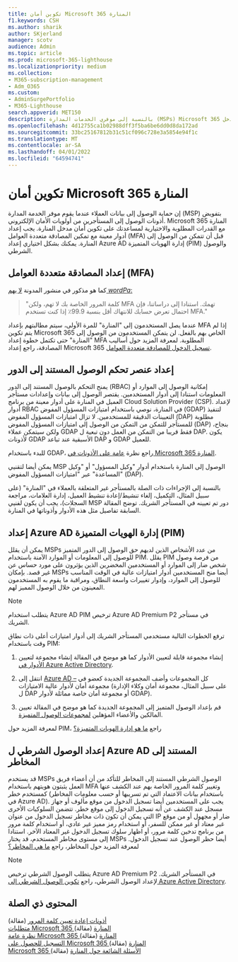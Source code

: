 ```yaml
---
title: تكوين أمان Microsoft 365 المنارة
f1.keywords: CSH
ms.author: sharik
author: SKjerland
manager: scotv
audience: Admin
ms.topic: article
ms.prod: microsoft-365-lighthouse
ms.localizationpriority: medium
ms.collection:
- M365-subscription-management
- Adm_O365
ms.custom:
- AdminSurgePortfolio
- M365-Lighthouse
search.appverid: MET150
description: بالنسبة إلى موفري الخدمات المدارة (MSPs) Microsoft 365 المنارة، تعرف على كيفية تكوين أمان المدخل.
ms.openlocfilehash: 4d12755ca1b02988dff3f5ba6be6dd0d8da172ad
ms.sourcegitcommit: 33bc25167812b31c51cf096c728e3a5854e94f1c
ms.translationtype: MT
ms.contentlocale: ar-SA
ms.lasthandoff: 04/01/2022
ms.locfileid: "64594741"
---
```

# <a name="configure-microsoft-365-lighthouse-portal-security"></a>تكوين أمان Microsoft 365 المنارة

إن حماية الوصول إلى بيانات العملاء عندما يقوم موفر الخدمة المدارة (MSP) بتفويض أذونات الوصول إلى المستأجرين من أولويات الأمان الإلكتروني. Microsoft 365 المنارة مع القدرات المطلوبة والاختيارية لمساعدتك على تكوين أمان مدخل المنارة. يجب إعداد أدوار معينة مع تمكين المصادقة متعددة العوامل (MFA) قبل أن تتمكن من الوصول إلى المنارة. يمكنك بشكل اختياري إعداد Azure AD إدارة الهويات المتميزة (PIM) والوصول الشرطي.

## <a name="set-up-multifactor-authentication-mfa"></a>إعداد المصادقة متعددة العوامل (MFA)

كما هو مذكور في منشور المدونة [لا يهم $word Pa$:](https://techcommunity.microsoft.com/t5/azure-active-directory-identity/your-pa-word-doesn-t-matter/ba-p/731984)

> "كلمة المرور الخاصة بك لا تهم، ولكن MFA تهمك. استنادا إلى دراساتنا، فإن احتمال تعرض حسابك للانتهاك أقل بنسبة 99.9٪ إذا كنت تستخدم MFA."

عندما يصل المستخدمون إلى "المنارة" للمرة الأولى، سيتم مطالبتهم بإعداد MFA إذا لم يتم تكوين Microsoft 365 الخاص بهم بالفعل. لن يتمكن المستخدمون من الوصول إلى "المنارة" حتى تكتمل خطوة إعداد MFA المطلوبة. لمعرفة المزيد حول أساليب المصادقة، راجع إعداد Microsoft 365 [تسجيل الدخول للمصادقة متعددة العوامل](https://support.microsoft.com/office/ace1d096-61e5-449b-a875-58eb3d74de14).

## <a name="set-up-role-based-access-control"></a>إعداد عنصر تحكم الوصول المستند إلى الدور

يمنح التحكم بالوصول المستند إلى الدور (RBAC) إمكانية الوصول إلى الموارد أو المعلومات استنادا إلى أدوار المستخدمين. يقتصر الوصول إلى بيانات وإعدادات مستأجر العميل في المنارة على أدوار معينة من برنامج Cloud Solution Provider (CSP). لإعداد أدوار RBAC في المنارة، نوصي باستخدام امتيازات المسؤول المفوض (GDAP) لتنفيذ التعيينات الدقيقة للمستخدمين. لا تزال امتيازات المسؤول المفوض (DAP) مطلوبة للمستأجر للتمكن من التمكن من الوصول إلى امتيازات المسؤول المفوض (DAP) بنجاح، ولكن سيتمكن عملاء GDAP فقط قريبا من التمكن من العمل دون تبعية ل DAP. يكون لأذونات GDAP الأسبقية عند تباعد DAP و GDAP للعميل. 

للبدء باستخدام GDAP، راجع نظرة [عامة على الأذونات في Microsoft 365 المنارة](m365-lighthouse-overview-of-permissions.md).

يمكن أيضا لتقنيي MSP الوصول إلى المنارة باستخدام أدوار "وكيل المسؤول" أو "وكيل المساعدة" عبر "امتيازات المسؤول المفوض" (DAP).

بالنسبة إلى الإجراءات ذات الصلة بالمستأجر غير المتعلقة بالعملاء في "المنارة" (على سبيل المثال، التكميل، إلغاء تنشيط/إعادة تنشيط العميل، إدارة العلامات، مراجعة السجلات)، يجب أن يكون لفنيي MSP دور تم تعيينه في المستأجر الشريك. توضح المقالة السابقة تفاصيل مثل هذه الأدوار وأذوناتها في المنارة.

## <a name="set-up-azure-ad-privileged-identity-management-pim"></a>إعداد Azure AD إدارة الهويات المتميزة (PIM)

يمكن أن يقلل MSPs من عدد الأشخاص الذين لديهم حق الوصول إلى الدور المتميز للوصول إلى المعلومات أو الموارد الآمنة باستخدام PIM. يقلل PIM من فرصة وصول شخص ضار إلى الموارد أو المستخدمين المخضرين الذين يؤثرون على مورد حساس عن غير قصد. بإمكان MSPs أيضا منح المستخدمين أدوار امتيازات عالية في الوقت المناسب للوصول إلى الموارد، وإدوار تغييرات واسعة النطاق، ومراقبة ما يقوم به المستخدمون المعينون من خلال الوصول المميز لهم. 

> [!NOTE]
> يتطلب استخدام Azure AD PIM ترخيص Azure AD Premium P2 في مستأجر الشريك.

ترفع الخطوات التالية مستخدمي المستأجر الشريك إلى أدوار امتيازات أعلى ذات نطاق وقت باستخدام PIM:

1. إنشاء مجموعة قابلة لتعيين الأدوار كما هو موضح في المقالة إنشاء مجموعة لتعيين [الأدوار في Azure Active Directory](/azure/active-directory/roles/groups-create-eligible).

2. انتقل إلى [Azure AD –](https://portal.azure.com/#blade/Microsoft_AAD_IAM/GroupsManagementMenuBlade/AllGroups) كل المجموعات وأضف المجموعة الجديدة كعضو في مجموعة أمان لأدوار عالية الامتيازات (على سبيل المثال، مجموعة أمان وكلاء الإدارة ل DAP أو مجموعة أمان خاصة مماثلة لأدوار GDAP).

3. قم بإعداد الوصول المتميز إلى المجموعة الجديدة كما هو موضح في المقالة تعيين المالكين والأعضاء المؤهلين [لمجموعات الوصول المتميزة](/azure/active-directory/privileged-identity-management/groups-assign-member-owner).

لمعرفة المزيد حول PIM، راجع [ما هو إدارة الهويات المتميزة؟](/azure/active-directory/privileged-identity-management/pim-configure)

## <a name="set-up-risk-based-azure-ad-conditional-access"></a>إعداد الوصول الشرطي ل Azure AD المستند إلى المخاطر

قد يستخدم MSPs الوصول الشرطي المستند إلى المخاطر للتأكد من أن أعضاء فريق العمل يثبتون هويتهم باستخدام MFA وتغيير كلمة المرور الخاصة بهم عند الكشف عنها كمستخدم خطر (باستخدام بيانات الاعتماد التي تم تسريبها أو حسب معلومات المخاطر في Azure AD). يجب على المستخدمين أيضا تسجيل الدخول من موقع مألوف أو جهاز مسجل عند الكشف عن أنه تسجيل الدخول إلى موقع خطر. تتضمن السلوكيات الأخرى التي يمكن أن تكون ذات مخاطر تسجيل الدخول من عنوان IP ضار أو مجهول أو من موقع غير معتاد أو غير ممكن للسفر، أو استخدام رمز مميز غير عادي، أو استخدام كلمة مرور من برنامج تدخين كلمة مرور، أو اظهار سلوك تسجيل الدخول غير المعتاد الآخر. استنادا إلى مستوى مخاطر المستخدم، قد يختار MSPs أيضا حظر الوصول عند تسجيل الدخول. لمعرفة المزيد حول المخاطر، راجع [ما هي المخاطر؟](/azure/active-directory/identity-protection/concept-identity-protection-risks) 

> [!NOTE]
> يتطلب الوصول الشرطي ترخيص Azure AD Premium P2 في المستأجر الشريك. لإعداد الوصول الشرطي، راجع [تكوين الوصول الشرطي إلى Azure Active Directory](/appcenter/general/configuring-aad-conditional-access).

## <a name="related-content"></a>المحتوى ذي الصلة

[أذونات إعادة تعيين كلمة المرور](/azure/active-directory/roles/permissions-reference#password-reset-permissions) (مقالة)\
[متطلبات Microsoft 365 المنارة](m365-lighthouse-requirements.md) (مقالة)\
[نظرة عامة Microsoft 365 المنارة](m365-lighthouse-overview.md) (مقالة)\
[التسجيل للحصول على Microsoft 365 المنارة](m365-lighthouse-sign-up.md) (مقالة)\
[Microsoft 365 الأسئلة الشائعة حول المنارة](m365-lighthouse-faq.yml) (مقالة)